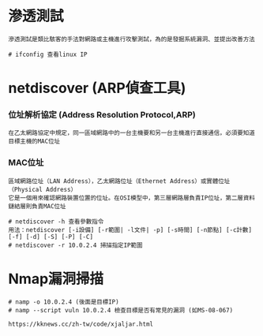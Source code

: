 # 滲透測試
```
滲透測試是類比駭客的手法對網路或主機進行攻擊測試，為的是發掘系統漏洞、並提出改善方法
```
```
# ifconfig 查看linux IP
```
# netdiscover (ARP偵查工具)
### 位址解析協定 (Address Resolution Protocol,ARP)
```
在乙太網路協定中規定，同一區域網路中的一台主機要和另一台主機進行直接通信，必須要知道目標主機的MAC位址
```
### MAC位址
```
區域網路位址（LAN Address），乙太網路位址（Ethernet Address）或實體位址（Physical Address）
它是一個用來確認網路裝置位置的位址。在OSI模型中，第三層網路層負責IP位址，第二層資料鏈結層則負責MAC位址
```
```
# netdiscover -h 查看參數指令
用法：netdiscover [-i設備] [-r範圍| -l文件| -p] [-s時間] [-n節點] [-c計數] [-f] [-d] [-S] [-P] [-C]
# netdiscover -r 10.0.2.4 掃描指定IP範圍 
```
# Nmap漏洞掃描
```
# namp -o 10.0.2.4 (後面是目標IP)
# namp --script vuln 10.0.2.4 檢查目標是否有常見的漏洞 (如MS-08-067)

https://kknews.cc/zh-tw/code/xjaljar.html

